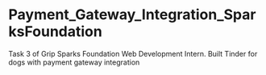# Payment_Gateway_Integration_SparksFoundation 
Task 3 of Grip Sparks Foundation Web Development Intern. Built Tinder for dogs with payment gateway integration
